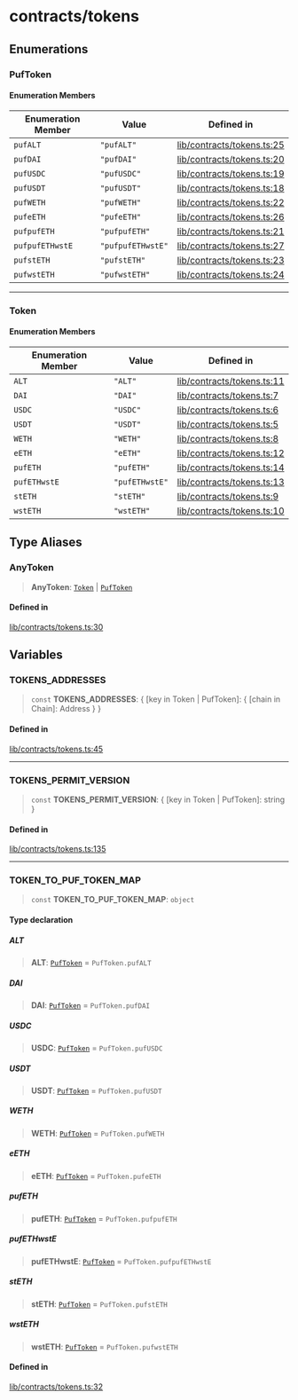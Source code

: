 # contracts/tokens

## Enumerations

### PufToken

#### Enumeration Members

| Enumeration Member | Value | Defined in |
| ------ | ------ | ------ |
| `pufALT` | `"pufALT"` | [lib/contracts/tokens.ts:25](https://github.com/PufferFinance/puffer-sdk/blob/76e7ef64bae7e516a3502e53b1b67e1ba5bfc496/lib/contracts/tokens.ts#L25) |
| `pufDAI` | `"pufDAI"` | [lib/contracts/tokens.ts:20](https://github.com/PufferFinance/puffer-sdk/blob/76e7ef64bae7e516a3502e53b1b67e1ba5bfc496/lib/contracts/tokens.ts#L20) |
| `pufUSDC` | `"pufUSDC"` | [lib/contracts/tokens.ts:19](https://github.com/PufferFinance/puffer-sdk/blob/76e7ef64bae7e516a3502e53b1b67e1ba5bfc496/lib/contracts/tokens.ts#L19) |
| `pufUSDT` | `"pufUSDT"` | [lib/contracts/tokens.ts:18](https://github.com/PufferFinance/puffer-sdk/blob/76e7ef64bae7e516a3502e53b1b67e1ba5bfc496/lib/contracts/tokens.ts#L18) |
| `pufWETH` | `"pufWETH"` | [lib/contracts/tokens.ts:22](https://github.com/PufferFinance/puffer-sdk/blob/76e7ef64bae7e516a3502e53b1b67e1ba5bfc496/lib/contracts/tokens.ts#L22) |
| `pufeETH` | `"pufeETH"` | [lib/contracts/tokens.ts:26](https://github.com/PufferFinance/puffer-sdk/blob/76e7ef64bae7e516a3502e53b1b67e1ba5bfc496/lib/contracts/tokens.ts#L26) |
| `pufpufETH` | `"pufpufETH"` | [lib/contracts/tokens.ts:21](https://github.com/PufferFinance/puffer-sdk/blob/76e7ef64bae7e516a3502e53b1b67e1ba5bfc496/lib/contracts/tokens.ts#L21) |
| `pufpufETHwstE` | `"pufpufETHwstE"` | [lib/contracts/tokens.ts:27](https://github.com/PufferFinance/puffer-sdk/blob/76e7ef64bae7e516a3502e53b1b67e1ba5bfc496/lib/contracts/tokens.ts#L27) |
| `pufstETH` | `"pufstETH"` | [lib/contracts/tokens.ts:23](https://github.com/PufferFinance/puffer-sdk/blob/76e7ef64bae7e516a3502e53b1b67e1ba5bfc496/lib/contracts/tokens.ts#L23) |
| `pufwstETH` | `"pufwstETH"` | [lib/contracts/tokens.ts:24](https://github.com/PufferFinance/puffer-sdk/blob/76e7ef64bae7e516a3502e53b1b67e1ba5bfc496/lib/contracts/tokens.ts#L24) |

***

### Token

#### Enumeration Members

| Enumeration Member | Value | Defined in |
| ------ | ------ | ------ |
| `ALT` | `"ALT"` | [lib/contracts/tokens.ts:11](https://github.com/PufferFinance/puffer-sdk/blob/76e7ef64bae7e516a3502e53b1b67e1ba5bfc496/lib/contracts/tokens.ts#L11) |
| `DAI` | `"DAI"` | [lib/contracts/tokens.ts:7](https://github.com/PufferFinance/puffer-sdk/blob/76e7ef64bae7e516a3502e53b1b67e1ba5bfc496/lib/contracts/tokens.ts#L7) |
| `USDC` | `"USDC"` | [lib/contracts/tokens.ts:6](https://github.com/PufferFinance/puffer-sdk/blob/76e7ef64bae7e516a3502e53b1b67e1ba5bfc496/lib/contracts/tokens.ts#L6) |
| `USDT` | `"USDT"` | [lib/contracts/tokens.ts:5](https://github.com/PufferFinance/puffer-sdk/blob/76e7ef64bae7e516a3502e53b1b67e1ba5bfc496/lib/contracts/tokens.ts#L5) |
| `WETH` | `"WETH"` | [lib/contracts/tokens.ts:8](https://github.com/PufferFinance/puffer-sdk/blob/76e7ef64bae7e516a3502e53b1b67e1ba5bfc496/lib/contracts/tokens.ts#L8) |
| `eETH` | `"eETH"` | [lib/contracts/tokens.ts:12](https://github.com/PufferFinance/puffer-sdk/blob/76e7ef64bae7e516a3502e53b1b67e1ba5bfc496/lib/contracts/tokens.ts#L12) |
| `pufETH` | `"pufETH"` | [lib/contracts/tokens.ts:14](https://github.com/PufferFinance/puffer-sdk/blob/76e7ef64bae7e516a3502e53b1b67e1ba5bfc496/lib/contracts/tokens.ts#L14) |
| `pufETHwstE` | `"pufETHwstE"` | [lib/contracts/tokens.ts:13](https://github.com/PufferFinance/puffer-sdk/blob/76e7ef64bae7e516a3502e53b1b67e1ba5bfc496/lib/contracts/tokens.ts#L13) |
| `stETH` | `"stETH"` | [lib/contracts/tokens.ts:9](https://github.com/PufferFinance/puffer-sdk/blob/76e7ef64bae7e516a3502e53b1b67e1ba5bfc496/lib/contracts/tokens.ts#L9) |
| `wstETH` | `"wstETH"` | [lib/contracts/tokens.ts:10](https://github.com/PufferFinance/puffer-sdk/blob/76e7ef64bae7e516a3502e53b1b67e1ba5bfc496/lib/contracts/tokens.ts#L10) |

## Type Aliases

### AnyToken

> **AnyToken**: [`Token`](tokens.md#token) \| [`PufToken`](tokens.md#puftoken)

#### Defined in

[lib/contracts/tokens.ts:30](https://github.com/PufferFinance/puffer-sdk/blob/76e7ef64bae7e516a3502e53b1b67e1ba5bfc496/lib/contracts/tokens.ts#L30)

## Variables

### TOKENS\_ADDRESSES

> `const` **TOKENS\_ADDRESSES**: \{ \[key in Token \| PufToken\]: \{ \[chain in Chain\]: Address \} \}

#### Defined in

[lib/contracts/tokens.ts:45](https://github.com/PufferFinance/puffer-sdk/blob/76e7ef64bae7e516a3502e53b1b67e1ba5bfc496/lib/contracts/tokens.ts#L45)

***

### TOKENS\_PERMIT\_VERSION

> `const` **TOKENS\_PERMIT\_VERSION**: \{ \[key in Token \| PufToken\]: string \}

#### Defined in

[lib/contracts/tokens.ts:135](https://github.com/PufferFinance/puffer-sdk/blob/76e7ef64bae7e516a3502e53b1b67e1ba5bfc496/lib/contracts/tokens.ts#L135)

***

### TOKEN\_TO\_PUF\_TOKEN\_MAP

> `const` **TOKEN\_TO\_PUF\_TOKEN\_MAP**: `object`

#### Type declaration

##### ALT

> **ALT**: [`PufToken`](tokens.md#puftoken) = `PufToken.pufALT`

##### DAI

> **DAI**: [`PufToken`](tokens.md#puftoken) = `PufToken.pufDAI`

##### USDC

> **USDC**: [`PufToken`](tokens.md#puftoken) = `PufToken.pufUSDC`

##### USDT

> **USDT**: [`PufToken`](tokens.md#puftoken) = `PufToken.pufUSDT`

##### WETH

> **WETH**: [`PufToken`](tokens.md#puftoken) = `PufToken.pufWETH`

##### eETH

> **eETH**: [`PufToken`](tokens.md#puftoken) = `PufToken.pufeETH`

##### pufETH

> **pufETH**: [`PufToken`](tokens.md#puftoken) = `PufToken.pufpufETH`

##### pufETHwstE

> **pufETHwstE**: [`PufToken`](tokens.md#puftoken) = `PufToken.pufpufETHwstE`

##### stETH

> **stETH**: [`PufToken`](tokens.md#puftoken) = `PufToken.pufstETH`

##### wstETH

> **wstETH**: [`PufToken`](tokens.md#puftoken) = `PufToken.pufwstETH`

#### Defined in

[lib/contracts/tokens.ts:32](https://github.com/PufferFinance/puffer-sdk/blob/76e7ef64bae7e516a3502e53b1b67e1ba5bfc496/lib/contracts/tokens.ts#L32)
